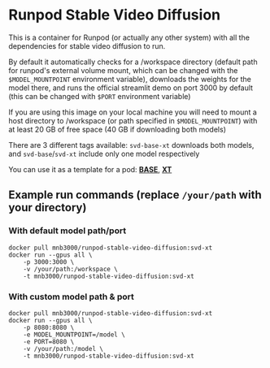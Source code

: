 # Runpod Stable Video Diffusion

This is a container for Runpod (or actually any other system) with all the dependencies for stable video diffusion to run.

By default it automatically checks for a /workspace directory (default path for runpod's external volume mount, which can be changed with the `$MODEL_MOUNTPOINT` environment variable), downloads the weights for the model there, and runs the official streamlit demo on port 3000 by default (this can be changed with `$PORT` environment variable)

If you are using this image on your local machine you will need to mount a host directory to /workspace (or path specified in `$MODEL_MOUNTPOINT`) with at least 20 GB of free space (40 GB if downloading both models)

There are 3 different tags available: `svd-base-xt` downloads both models, and `svd-base`/`svd-xt` include only one model respectively

You can use it as a template for a pod: **[BASE](https://runpod.io/gsc?template=dove05wvcv)**, **[XT](https://runpod.io/gsc?template=0yuqqd2v24)**

## Example run commands (replace `/your/path` with your directory)
### With default model path/port
```
docker pull mnb3000/runpod-stable-video-diffusion:svd-xt
docker run --gpus all \
    -p 3000:3000 \
    -v /your/path:/workspace \
    -t mnb3000/runpod-stable-video-diffusion:svd-xt
```

### With custom model path & port
```
docker pull mnb3000/runpod-stable-video-diffusion:svd-xt
docker run --gpus all \
    -p 8080:8080 \
    -e MODEL_MOUNTPOINT=/model \
    -e PORT=8080 \
    -v /your/path:/model \
    -t mnb3000/runpod-stable-video-diffusion:svd-xt
```

